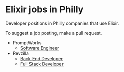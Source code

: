 # Elixir jobs in Philly

Developer positions in Philly companies that use Elixir.

To suggest a job posting, make a pull request.

- PromptWorks
  - [Software Engineer](https://www.promptworks.com/jobs/software-engineer)
- Revzilla
  - [Back End Developer](https://jobs.lever.co/revzilla/e6238adc-e727-4be3-b90f-e9c7db39de70)
  - [Full Stack Developer](https://jobs.lever.co/revzilla/346442ef-0c55-4b66-b92c-a2510302da69)
